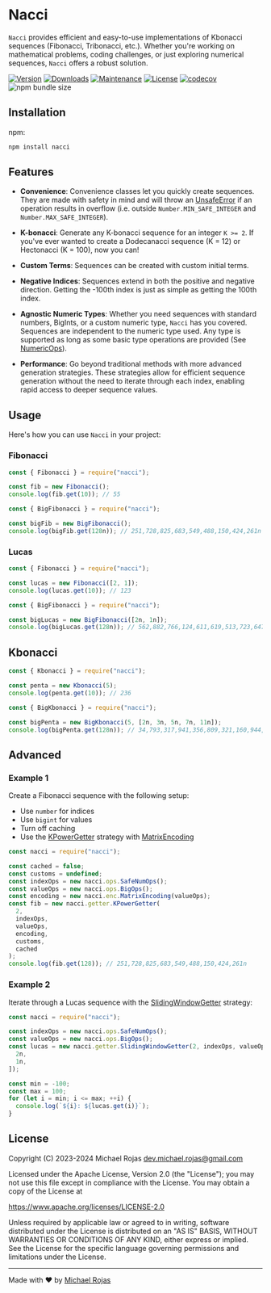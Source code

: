 # Nacci

`Nacci` provides efficient and easy-to-use implementations of Kbonacci sequences (Fibonacci, Tribonacci, etc.). Whether you're working on mathematical problems, coding challenges, or just exploring numerical sequences, `Nacci` offers a robust solution.

[![Version](https://img.shields.io/npm/v/nacci.svg)](https://www.npmjs.com/package/nacci)
[![Downloads](https://img.shields.io/npm/dm/nacci.svg)](https://www.npmjs.com/package/nacci)
[![Maintenance](https://img.shields.io/maintenance/yes/2024.svg)](https://github.com/havelessbemore/nacci/graphs/commit-activity)
[![License](https://img.shields.io/github/license/havelessbemore/nacci.svg)](https://github.com/havelessbemore/nacci/blob/master/LICENSE)
[![codecov](https://codecov.io/gh/havelessbemore/nacci/graph/badge.svg?token=F362G7C9U0)](https://codecov.io/gh/havelessbemore/nacci)
![npm bundle size](https://img.shields.io/bundlephobia/minzip/nacci)


## Installation

npm:

```bash
npm install nacci
```

## Features

- **Convenience**: Convenience classes let you quickly create sequences. They are made with safety in mind and will throw an [UnsafeError](./src/error/unsafeError.ts) if an operation results in overflow (i.e. outside `Number.MIN_SAFE_INTEGER` and `Number.MAX_SAFE_INTEGER`).

- **K-bonacci**: Generate any K-bonacci sequence for an integer `K >= 2`. If you've ever wanted to create a Dodecanacci sequence (K = 12) or Hectonacci (K = 100), now you can!

- **Custom Terms**: Sequences can be created with custom initial terms.

- **Negative Indices**: Sequences extend in both the positive and negative direction. Getting the -100th index is just as simple as getting the 100th index.

- **Agnostic Numeric Types**: Whether you need sequences with standard numbers, BigInts, or a custom numeric type, `Nacci` has you covered. Sequences are independent to the numeric type used. Any type is supported as long as some basic type operations are provided (See [NumericOps](./src/ops/numericOps.ts)).

- **Performance**: Go beyond traditional methods with more advanced generation strategies. These strategies allow for efficient sequence generation without the need to iterate through each index, enabling rapid access to deeper sequence values.

## Usage

Here's how you can use `Nacci` in your project:

### Fibonacci

```javascript
const { Fibonacci } = require("nacci");

const fib = new Fibonacci();
console.log(fib.get(10)); // 55
```

```javascript
const { BigFibonacci } = require("nacci");

const bigFib = new BigFibonacci();
console.log(bigFib.get(128n)); // 251,728,825,683,549,488,150,424,261n
```

### Lucas

```javascript
const { Fibonacci } = require("nacci");

const lucas = new Fibonacci([2, 1]);
console.log(lucas.get(10)); // 123
```

```javascript
const { BigFibonacci } = require("nacci");

const bigLucas = new BigFibonacci([2n, 1n]);
console.log(bigLucas.get(128n)); // 562,882,766,124,611,619,513,723,647n
```

## Kbonacci

```javascript
const { Kbonacci } = require("nacci");

const penta = new Kbonacci(5);
console.log(penta.get(10)); // 236
```

```javascript
const { BigKbonacci } = require("nacci");

const bigPenta = new BigKbonacci(5, [2n, 3n, 5n, 7n, 11n]);
console.log(bigPenta.get(128n)); // 34,793,317,941,356,809,321,160,944,117,101,129,141n
```

## Advanced

### Example 1

Create a Fibonacci sequence with the following setup:

- Use `number` for indices
- Use `bigint` for values
- Turn off caching
- Use the [KPowerGetter](./src/kbonacci/getter/kPowerGetter.ts) strategy with [MatrixEncoding](./src/kbonacci/encoding/matrix/matrixEncoding.ts)

```javascript
const nacci = require("nacci");

const cached = false;
const customs = undefined;
const indexOps = new nacci.ops.SafeNumOps();
const valueOps = new nacci.ops.BigOps();
const encoding = new nacci.enc.MatrixEncoding(valueOps);
const fib = new nacci.getter.KPowerGetter(
  2,
  indexOps,
  valueOps,
  encoding,
  customs,
  cached
);
console.log(fib.get(128)); // 251,728,825,683,549,488,150,424,261n
```

### Example 2

Iterate through a Lucas sequence with the [SlidingWindowGetter](./src/kbonacci/getter/slidingWindowGetter.ts) strategy:

```javascript
const nacci = require("nacci");

const indexOps = new nacci.ops.SafeNumOps();
const valueOps = new nacci.ops.BigOps();
const lucas = new nacci.getter.SlidingWindowGetter(2, indexOps, valueOps, [
  2n,
  1n,
]);

const min = -100;
const max = 100;
for (let i = min; i <= max; ++i) {
  console.log(`${i}: ${lucas.get(i)}`);
}
```

## License

Copyright (C) 2023-2024 Michael Rojas <dev.michael.rojas@gmail.com>

Licensed under the Apache License, Version 2.0 (the "License");
you may not use this file except in compliance with the License.
You may obtain a copy of the License at

https://www.apache.org/licenses/LICENSE-2.0

Unless required by applicable law or agreed to in writing, software
distributed under the License is distributed on an "AS IS" BASIS,
WITHOUT WARRANTIES OR CONDITIONS OF ANY KIND, either express or implied.
See the License for the specific language governing permissions and
limitations under the License.

---

Made with ❤️ by [Michael Rojas](https://github.com/havelessbemore)
